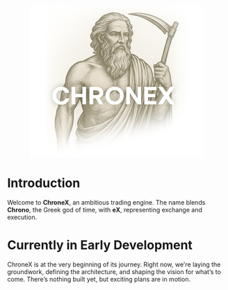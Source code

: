 <div align="center"> <img src="ChroneX.png" alt="Logo" width=400px> </div>

# Introduction

Welcome to **ChroneX**, an ambitious trading engine. The name blends **Chrono**, the Greek god of time, with **eX**, representing exchange and execution.

# Currently in Early Development
ChroneX is at the very beginning of its journey. Right now, we're laying the groundwork, defining the architecture, and shaping the vision for what’s to come. There’s nothing built yet, but exciting plans are in motion.
